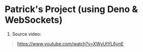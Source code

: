 # Patrick's Project (using Deno & WebSockets)

1. Source video:

> https://www.youtube.com/watch?v=XWyUtYL6ynE
